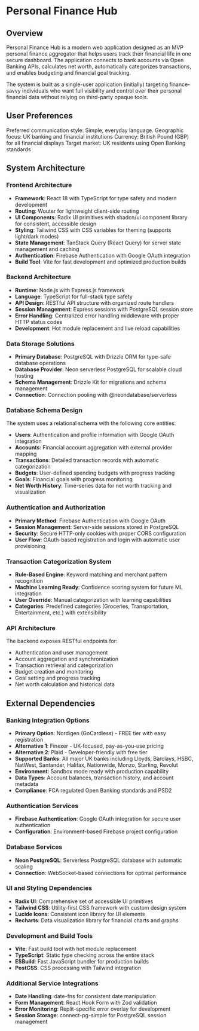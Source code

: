# Personal Finance Hub

## Overview

Personal Finance Hub is a modern web application designed as an MVP personal finance aggregator that helps users track their financial life in one secure dashboard. The application connects to bank accounts via Open Banking APIs, calculates net worth, automatically categorizes transactions, and enables budgeting and financial goal tracking.

The system is built as a single-user application (initially) targeting finance-savvy individuals who want full visibility and control over their personal financial data without relying on third-party opaque tools.

## User Preferences

Preferred communication style: Simple, everyday language.
Geographic focus: UK banking and financial institutions
Currency: British Pound (GBP) for all financial displays
Target market: UK residents using Open Banking standards

## System Architecture

### Frontend Architecture
- **Framework**: React 18 with TypeScript for type safety and modern development
- **Routing**: Wouter for lightweight client-side routing
- **UI Components**: Radix UI primitives with shadcn/ui component library for consistent, accessible design
- **Styling**: Tailwind CSS with CSS variables for theming (supports light/dark modes)
- **State Management**: TanStack Query (React Query) for server state management and caching
- **Authentication**: Firebase Authentication with Google OAuth integration
- **Build Tool**: Vite for fast development and optimized production builds

### Backend Architecture
- **Runtime**: Node.js with Express.js framework
- **Language**: TypeScript for full-stack type safety
- **API Design**: RESTful API structure with organized route handlers
- **Session Management**: Express sessions with PostgreSQL session store
- **Error Handling**: Centralized error handling middleware with proper HTTP status codes
- **Development**: Hot module replacement and live reload capabilities

### Data Storage Solutions
- **Primary Database**: PostgreSQL with Drizzle ORM for type-safe database operations
- **Database Provider**: Neon serverless PostgreSQL for scalable cloud hosting
- **Schema Management**: Drizzle Kit for migrations and schema management
- **Connection**: Connection pooling with @neondatabase/serverless

### Database Schema Design
The system uses a relational schema with the following core entities:
- **Users**: Authentication and profile information with Google OAuth integration
- **Accounts**: Financial account aggregation with external provider mapping
- **Transactions**: Detailed transaction records with automatic categorization
- **Budgets**: User-defined spending budgets with progress tracking
- **Goals**: Financial goals with progress monitoring
- **Net Worth History**: Time-series data for net worth tracking and visualization

### Authentication and Authorization
- **Primary Method**: Firebase Authentication with Google OAuth
- **Session Management**: Server-side sessions stored in PostgreSQL
- **Security**: Secure HTTP-only cookies with proper CORS configuration
- **User Flow**: OAuth-based registration and login with automatic user provisioning

### Transaction Categorization System
- **Rule-Based Engine**: Keyword matching and merchant pattern recognition
- **Machine Learning Ready**: Confidence scoring system for future ML integration
- **User Override**: Manual categorization with learning capabilities
- **Categories**: Predefined categories (Groceries, Transportation, Entertainment, etc.) with extensibility

### API Architecture
The backend exposes RESTful endpoints for:
- Authentication and user management
- Account aggregation and synchronization
- Transaction retrieval and categorization
- Budget creation and monitoring
- Goal setting and progress tracking
- Net worth calculation and historical data

## External Dependencies

### Banking Integration Options
- **Primary Option**: Nordigen (GoCardless) - FREE tier with easy registration
- **Alternative 1**: Finexer - UK-focused, pay-as-you-use pricing
- **Alternative 2**: Plaid - Developer-friendly with free tier
- **Supported Banks**: All major UK banks including Lloyds, Barclays, HSBC, NatWest, Santander, Halifax, Nationwide, Monzo, Starling, Revolut
- **Environment**: Sandbox mode ready with production capability
- **Data Types**: Account balances, transaction history, and account metadata
- **Compliance**: FCA regulated Open Banking standards and PSD2

### Authentication Services
- **Firebase Authentication**: Google OAuth integration for secure user authentication
- **Configuration**: Environment-based Firebase project configuration

### Database Services
- **Neon PostgreSQL**: Serverless PostgreSQL database with automatic scaling
- **Connection**: WebSocket-based connections for optimal performance

### UI and Styling Dependencies
- **Radix UI**: Comprehensive set of accessible UI primitives
- **Tailwind CSS**: Utility-first CSS framework with custom design system
- **Lucide Icons**: Consistent icon library for UI elements
- **Recharts**: Data visualization library for financial charts and graphs

### Development and Build Tools
- **Vite**: Fast build tool with hot module replacement
- **TypeScript**: Static type checking across the entire stack
- **ESBuild**: Fast JavaScript bundler for production builds
- **PostCSS**: CSS processing with Tailwind integration

### Additional Service Integrations
- **Date Handling**: date-fns for consistent date manipulation
- **Form Management**: React Hook Form with Zod validation
- **Error Monitoring**: Replit-specific error overlay for development
- **Session Storage**: connect-pg-simple for PostgreSQL session management